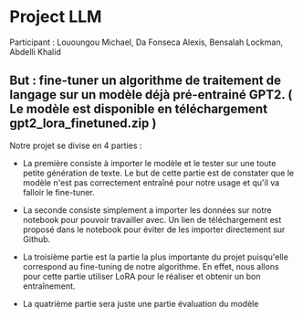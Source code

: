 # Project LLM

Participant : Lououngou Michael, Da Fonseca Alexis, Bensalah Lockman, Abdelli Khalid

## But : fine-tuner un algorithme de traitement de langage sur un modèle déjà pré-entrainé GPT2. ( Le modèle est disponible en téléchargement gpt2_lora_finetuned.zip )

Notre projet se divise en 4 parties :

- La première consiste à importer le modèle et le tester sur une toute petite génération de texte. Le but de cette partie est de constater que le modèle n'est pas correctement entraîné pour notre usage et qu'il va falloir le fine-tuner.

- La seconde consiste simplement a importer les données sur notre notebook pour pouvoir travailler avec. Un lien de téléchargement est proposé dans le notebook pour éviter de les importer directement sur Github.

- La troisième partie est la partie la plus importante du projet puisqu'elle correspond au fine-tuning de notre algorithme. En effet, nous allons pour cette partie utiliser LoRA pour le réaliser et obtenir un bon entraînement.

- La quatrième partie sera juste une partie évaluation du modèle

